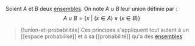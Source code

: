
Soient $A$  et $B$ deux [ensembles](emsemble). On note $A \cup B$ leur union définie par :
$$
A \cup B = \{x ~|~ (x \in A) \lor (x \in B) \}
$$

>[!union-et-probabilités] Ces principes s'appliquent tout autant à un [[espace probabilisé]] et à sa [[probabilité]]  qu'a des [ensembles](ensemble)



